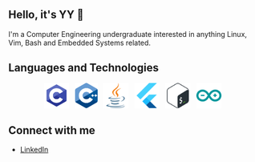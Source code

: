 ## Hello, it's YY 👋

I'm a Computer Engineering undergraduate interested in anything Linux, Vim, Bash and Embedded Systems related.

## Languages and Technologies

 <!-- markdownlint-disable MD033 -->
 <!-- The lack of line breaks within anchor tags is due to a weird underline appearing when line breaks are present. -->
<p align="center">
  <a href="https://en.wikipedia.org/wiki/C_(programming_language)" title="C"><img src="svgs/c.svg" height="50" width="auto" /></a>
  &nbsp;
  <a href="https://https://isocpp.org/" title="Java"><img src="svgs/cpp.svg" height="50" width="auto" /></a>
  &nbsp;
  <a href="https://www.java.com/en/" title="Java"><img src="svgs/java.svg" height="50" width="auto" /></a>
  &nbsp;
  <a href="https://flutter.dev" title="Flutter"><img src="svgs/flutter.svg" height="50" width="auto" /></a>
  &nbsp;
  <a href="https://www.gnu.org/software/bash/" title="Flutter"><img src="svgs/bash.svg" height="50" width="auto" /></a>
  &nbsp;
  <a href="https://www.arduino.cc/" title="Flutter"><img src="svgs/arduino.svg" height="50" width="auto" /></a>
  &nbsp;
</p>
<!-- markdownlint-enable MD033 -->

## Connect with me

- [LinkedIn](www.linkedin.com/in/leowyy99)
